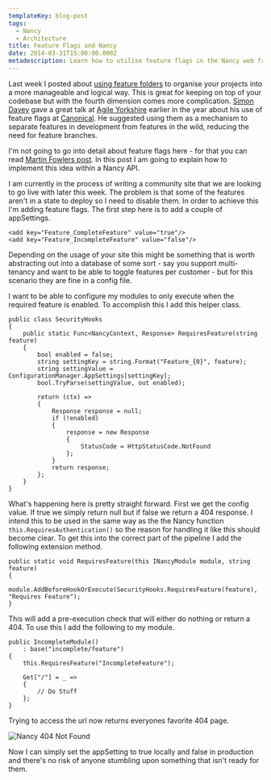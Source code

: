 ```yaml
---
templateKey: blog-post
tags:
  - Nancy
  - Architecture
title: Feature Flags and Nancy
date: 2014-03-31T15:00:00.000Z
metadescription: Learn how to utilise feature flags in the Nancy web framework
---
```


Last week I posted about [using feature folders][0] to organise your projects into a more manageable and logical way. This is great for keeping on top of your codebase but with the fourth dimension comes more complication. [Simon Davey][1] gave a great talk at [Agile Yorkshire][2] earlier in the year about his use of feature flags at [Canonical][3]. He suggested using them as a mechanism to separate features in development from features in the wild, reducing the need for feature branches.

I'm not going to go into detail about feature flags here - for that you can read [Martin Fowlers post][4]. In this post I am going to explain how to implement this idea within a Nancy API.

<!--excerpt-->

I am currently in the process of writing a community site that we are looking to go live with later this week. The problem is that some of the features aren't in a state to deploy so I need to disable them. In order to achieve this I'm adding feature flags. The first step here is to add a couple of appSettings.

	<add key="Feature_CompleteFeature" value="true"/>
	<add key="Feature_IncompleteFeature" value="false"/>


Depending on the usage of your site this might be something that is worth abstracting out into a database of some sort - say you support multi-tenancy and want to be able to toggle features per customer - but for this scenario they are fine in a config file.

I want to be able to configure my modules to only execute when the required feature is enabled. To accomplish this I add this helper class.

	public class SecurityHooks
	{
	    public static Func<NancyContext, Response> RequiresFeature(string feature)
	    {
	        bool enabled = false;
	        string settingKey = string.Format("Feature_{0}", feature);
	        string settingValue = ConfigurationManager.AppSettings[settingKey];
	        bool.TryParse(settingValue, out enabled);

	        return (ctx) =>
	        {
	            Response response = null;
	            if (!enabled)
	            {
	                response = new Response 
	                { 
                		StatusCode = HttpStatusCode.NotFound 
                	};
	            }
	            return response;
	        };
	    }
	}

What's happening here is pretty straight forward. First we get the config value. If true we simply return null but if false we return a 404 response. I intend this to be used in the same way as the the Nancy function `this.RequiresAuthentication()` so the reason for handling it like this should become clear. To get this into the correct part of the pipeline I add the following extension method.

	public static void RequiresFeature(this INancyModule module, string feature)
	{
	    module.AddBeforeHookOrExecute(SecurityHooks.RequiresFeature(feature), "Requires Feature");
	}

This will add a pre-execution check that will either do nothing or return a 404. To use this I add the following to my module.

    public IncompleteModule()
        : base("incomplete/feature")
    {
        this.RequiresFeature("IncompleteFeature");

        Get["/"] = _ =>
        {
            // Do Stuff
        };
    }

Trying to access the url now returns everyones favorite 404 page.

![Nancy 404 Not Found][5]

Now I can simply set the appSetting to true locally and false in production and there's no risk of anyone stumbling upon something that isn't ready for them. 

   [0]: /../Nancy/Feature-Folders-Nancy
   [1]: https://twitter.com/bloodearnest
   [2]: http://www.agileyorkshire.org/meetings/simon-davy-on-feature-flags-in-production-and-phil-rice-on-constraint-driven-development
   [3]: http://www.canonical.com/
   [4]: http://martinfowler.com/bliki/FeatureToggle.html
   [5]: /../img/nancy-not-found.png
